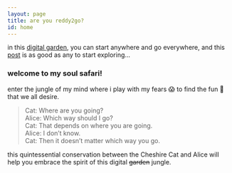 ```yaml
---
layout: page
title: are you reddy2go?
id: home
---
```


<section class="callout">
	in this <a href="https://maggieappleton.com/garden-history">digital garden</a>, you can start anywhere and go everywhere, and this <a href="/square-one" class="internal-link">post</a> is as good as any to start exploring...
</section>

### welcome to my soul safari! 
enter the jungle of my mind where i play with my fears 😱 to find the fun 🤩 that we all desire.

> Cat: Where are you going?<br/>
Alice: Which way should I go?<br/>
Cat: That depends on where you are going.<br/>
Alice: I don’t know.<br/>
Cat: Then it doesn’t matter which way you go.

this quintessential conservation between the Cheshire Cat and Alice will help you embrace the spirit of this digital ~~garden~~ jungle.